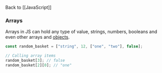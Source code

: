 Back to [[JavaScript]]
### Arrays
Arrays in JS can hold any type of value, strings, numbers, booleans and even other arrays and [objects](Object).
```javascript
const random_basket = ["string", 12, ["one", "two"], false];

// Calling array items
random_basket[3]; // false 
random_basket[2][0]; // "one"
```
